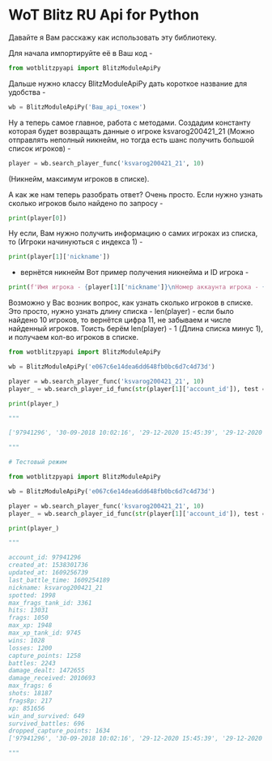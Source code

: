 # WoT Blitz RU Api for Python

Давайте я Вам расскажу как использовать эту библиотеку.

Для начала импортируйте её в Ваш код - 
```python
from wotblitzpyapi import BlitzModuleApiPy
```
Дальше нужно классу BlitzModuleApiPy дать короткое название для удобства - 
```python
wb = BlitzModuleApiPy('Ваш_api_токен')
```
Ну а теперь самое главное, работа с методами. Создадим константу которая будет возвращать данные о 
игроке ksvarog200421_21 (Можно отправлять неполный никнейм, но тогда есть шанс получить большой список 
игроков) -
```python
player = wb.search_player_func('ksvarog200421_21', 10)
```
(Никнейм, максимум игроков в списке).

А как же нам теперь разобрать ответ?
Очень просто. Если нужно узнать сколько игроков было найдено по запросу - 
```python
print(player[0])
```
Ну если, Вам нужно получить информацию о самих игроках из списка, то (Игроки начинуються с индекса 1) -
```python
print(player[1]['nickname'])
```
- вернётся никнейм
Вот пример получения никнейма и ID игрока -
```python
print(f'Имя игрока - {player[1]['nickname']}\nНомер аккаунта игрока - {player[1]['account_id']}')
```
Возможно у Вас возник вопрос, как узнать сколько игроков в списке. Это просто, нужно узнать длину списка - len(player) - если было 
найдено 10 игроков, то вернётся цифра 11, не забываем и числе найденный игроков. Тоисть берём len(player) - 1 (Длина списка минус 1), и получаем
кол-во игроков в списке.

```python
from wotblitzpyapi import BlitzModuleApiPy

wb = BlitzModuleApiPy('e067c6e14dea6dd648fb0bc6d7c4d73d')

player = wb.search_player_func('ksvarog200421_21', 10)
player_ = wb.search_player_id_func(str(player[1]['account_id']), test = True)

print(player_)

"""

['97941296', '30-09-2018 10:02:16', '29-12-2020 15:45:39', '29-12-2020 15:03:09', 'ksvarog200421_21', '1998', '3361', '13031', '1050', '1948', '9745', '1028', '1200', '1258', '2243', '1472655', '2010693', '6', '18187', '217', '851656', '649', '696', '1634']

"""

# Тестовый режим

from wotblitzpyapi import BlitzModuleApiPy

wb = BlitzModuleApiPy('e067c6e14dea6dd648fb0bc6d7c4d73d')

player = wb.search_player_func('ksvarog200421_21', 10)
player_ = wb.search_player_id_func(str(player[1]['account_id']), test = True)

print(player_)

"""

account_id: 97941296
created_at: 1538301736
updated_at: 1609256739
last_battle_time: 1609254189
nickname: ksvarog200421_21
spotted: 1998
max_frags_tank_id: 3361
hits: 13031
frags: 1050
max_xp: 1948
max_xp_tank_id: 9745
wins: 1028
losses: 1200
capture_points: 1258
battles: 2243
damage_dealt: 1472655
damage_received: 2010693
max_frags: 6
shots: 18187
frags8p: 217
xp: 851656
win_and_survived: 649
survived_battles: 696
dropped_capture_points: 1634
['97941296', '30-09-2018 10:02:16', '29-12-2020 15:45:39', '29-12-2020 15:03:09', 'ksvarog200421_21', '1998', '3361', '13031', '1050', '1948', '9745', '1028', '1200', '1258', '2243', '1472655', '2010693', '6', '18187', '217', '851656', '649', '696', '1634']

"""
```
